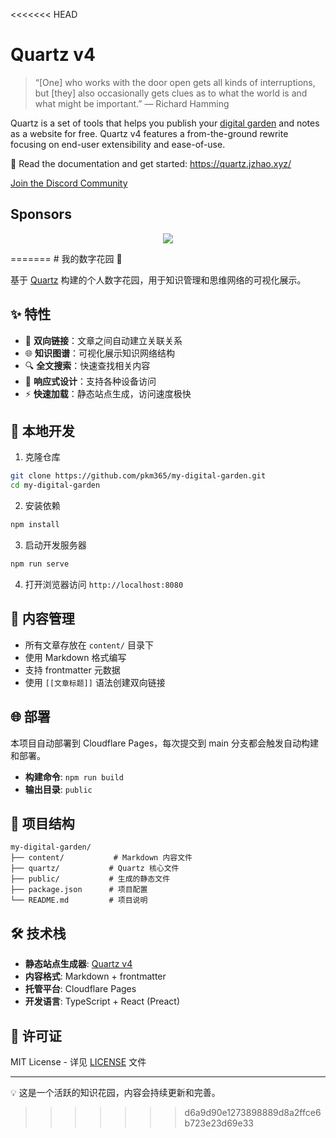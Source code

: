 <<<<<<< HEAD
# Quartz v4

> “[One] who works with the door open gets all kinds of interruptions, but [they] also occasionally gets clues as to what the world is and what might be important.” — Richard Hamming

Quartz is a set of tools that helps you publish your [digital garden](https://jzhao.xyz/posts/networked-thought) and notes as a website for free.
Quartz v4 features a from-the-ground rewrite focusing on end-user extensibility and ease-of-use.

🔗 Read the documentation and get started: https://quartz.jzhao.xyz/

[Join the Discord Community](https://discord.gg/cRFFHYye7t)

## Sponsors

<p align="center">
  <a href="https://github.com/sponsors/jackyzha0">
    <img src="https://cdn.jsdelivr.net/gh/jackyzha0/jackyzha0/sponsorkit/sponsors.svg" />
  </a>
</p>
=======
# 我的数字花园 🌱

基于 [Quartz](https://quartz.jzhao.xyz/) 构建的个人数字花园，用于知识管理和思维网络的可视化展示。

## ✨ 特性

- 🔗 **双向链接**：文章之间自动建立关联关系
- 🌐 **知识图谱**：可视化展示知识网络结构
- 🔍 **全文搜索**：快速查找相关内容
- 📱 **响应式设计**：支持各种设备访问
- ⚡ **快速加载**：静态站点生成，访问速度极快

## 🚀 本地开发

1. 克隆仓库
```bash
git clone https://github.com/pkm365/my-digital-garden.git
cd my-digital-garden
```

2. 安装依赖
```bash
npm install
```

3. 启动开发服务器
```bash
npm run serve
```

4. 打开浏览器访问 `http://localhost:8080`

## 📝 内容管理

- 所有文章存放在 `content/` 目录下
- 使用 Markdown 格式编写
- 支持 frontmatter 元数据
- 使用 `[[文章标题]]` 语法创建双向链接

## 🌐 部署

本项目自动部署到 Cloudflare Pages，每次提交到 main 分支都会触发自动构建和部署。

- **构建命令**: `npm run build`
- **输出目录**: `public`

## 📁 项目结构

```
my-digital-garden/
├── content/           # Markdown 内容文件
├── quartz/           # Quartz 核心文件
├── public/           # 生成的静态文件
├── package.json      # 项目配置
└── README.md         # 项目说明
```

## 🛠️ 技术栈

- **静态站点生成器**: [Quartz v4](https://quartz.jzhao.xyz/)
- **内容格式**: Markdown + frontmatter
- **托管平台**: Cloudflare Pages
- **开发语言**: TypeScript + React (Preact)

## 📄 许可证

MIT License - 详见 [LICENSE](LICENSE) 文件

---

💡 这是一个活跃的知识花园，内容会持续更新和完善。
>>>>>>> d6a9d90e1273898889d8a2ffce6b723e23d69e33
